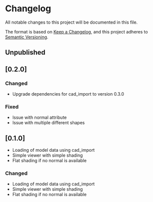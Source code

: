 # Changelog

All notable changes to this project will be documented in this file.

The format is based on [Keep a Changelog](https://keepachangelog.com/en/1.0.0/),
and this project adheres to [Semantic Versioning](https://semver.org/spec/v2.0.0.html).

## Unpublished

## [0.2.0]

### Changed
- Upgrade dependencies for cad_import to version 0.3.0

### Fixed
- Issue with normal attribute
- Issue with multiple different shapes

## [0.1.0]
- Loading of model data using cad_import
- Simple viewer with simple shading
- Flat shading if no normal is available
  
### Changed
- Loading of model data using cad_import
- Simple viewer with simple shading
- Flat shading if no normal is available
